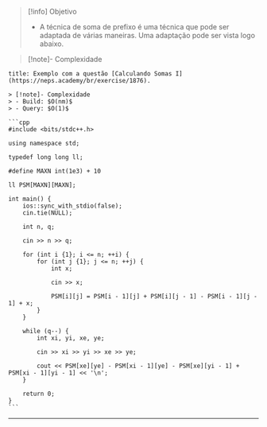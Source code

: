 > [!info] Objetivo
> - A técnica de soma de prefixo é uma técnica que pode ser adaptada de várias maneiras. Uma adaptação pode ser vista logo abaixo.

> [!note]- Complexidade

`````ad-example
title: Exemplo com a questão [Calculando Somas I](https://neps.academy/br/exercise/1876).

> [!note]- Complexidade
> - Build: $O(nm)$
> - Query: $O(1)$

```cpp
#include <bits/stdc++.h>

using namespace std;

typedef long long ll;

#define MAXN int(1e3) + 10

ll PSM[MAXN][MAXN];

int main() {
    ios::sync_with_stdio(false);
    cin.tie(NULL);

    int n, q;

    cin >> n >> q;

    for (int i {1}; i <= n; ++i) {
        for (int j {1}; j <= n; ++j) {
            int x;

            cin >> x;   

            PSM[i][j] = PSM[i - 1][j] + PSM[i][j - 1] - PSM[i - 1][j - 1] + x;
        }
    }

    while (q--) {
        int xi, yi, xe, ye;

        cin >> xi >> yi >> xe >> ye;

        cout << PSM[xe][ye] - PSM[xi - 1][ye] - PSM[xe][yi - 1] + PSM[xi - 1][yi - 1] << '\n';
    }

    return 0;
}
```
`````

---